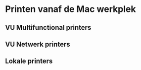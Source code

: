 Printen vanaf de Mac werkplek
=============================

VU Multifunctional printers
---------------------------

VU Netwerk printers
-------------------

Lokale printers
---------------
